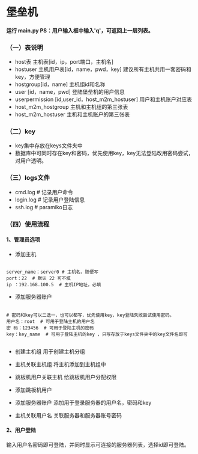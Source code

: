 # 堡垒机

#### 运行 main.py  PS：用户输入框中输入'q'，可返回上一层列表。
### （一）表说明

* host表 主机表[id，ip，port端口，主机名]
* hostuser 主机用户表[id，name，pwd，key] 建议所有主机共用一套密码和key，方便管理
* hostgroup[id，name] 主机组id和名称
* user [id，name，pwd] 登陆堡垒机的用户信息
* userpermission [id,user_id，host_m2m_hostuser]  用户和主机账户对应表
* host_m2m_hostgroup 主机和主机组的第三张表
* host_m2m_hostuser  主机和主机账户的第三张表

### （二）key
* key集中存放在keys文件夹中
* 数据库中可同时存在key和密码，优先使用key，key无法登陆改用密码尝试，对用户透明。

### （三）logs文件
* cmd.log # 记录用户命令
* login.log # 记录用户登陆信息
* ssh.log # paramiko日志

### （四）使用流程

#### 1、管理员选项
* 添加主机
<pre><code>
server_name：server0 # 主机名，随便写
port：22  # 默认 22 可不填
ip ：192.168.100.5  # 主机IP地址，必填
</code></pre>
* 添加服务器账户
<pre>
    <code>
# 密码和key可以二选一，也可以都写，优先使用key，key登陆失败尝试使用密码。
用户名：root  # 可用于登陆主机的用户名
密 码：123456  # 可用于登陆主机的密码
key：key_name  # 可用于登陆主机的key ，只写存放于keys文件夹中的key文件名即可
    </code>
</pre>

* 创建主机组
用于创建主机分组

* 主机关联主机组
将主机添加到主机组中

* 跳板机用户关联主机
给跳板机用户分配权限

* 添加跳板机用户

* 添加服务器账户
添加用于登录服务器的用户名，密码和key

* 主机关联用户名
关联服务器和服务器账号密码

#### 2、用户登陆
输入用户名密码即可登陆，并同时显示可连接的服务器列表，选择id即可登陆。